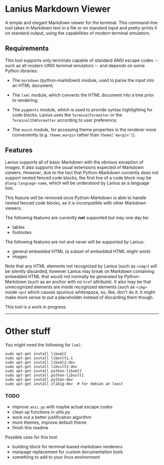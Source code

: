 # **Lanius Markdown Viewer**

A simple and elegant Markdown viewer for the terminal. This command-line tool
takes in Markdown text in a file or on standard input and pretty-prints it on
standard output, using the capabilities of modern terminal emulators.

## Requirements

This tool supports only terminals capable of standard ANSI escape codes -- such
as all modern UNIX terminal emulators -- and depends on some Python libraries:

 - The `markdown` (python-markdown) module, used to parse the input into an HTML document;

 - The `lxml` module, which converts the HTML document into a tree prior to rendering;

 - The `pygments` module, which is used to provide syntax highlighting for code blocks.
Lanius uses the `TerminalFormatter` or the `Terminal256Formatter` according to user preference;

 - The `munch` module, for accessing theme properties in the renderer more conveniently (e.g.
`theme.margin` rather than `theme['margin']`).

## Features

Lanius supports all of basic Markdown with the obvious exception of images. It also
supports the usual extensions expected of Markdown viewers. *However*, due to the
fact that Python-Markdown currently does not support nested fenced code blocks, the
first line of a code block may be `@lang:language-name`, which will be understood by
Lanius as a language hint.

This feature will be removed once Python-Markdown is able to handle nested fenced
code blocks, as it is incompatible with other Markdown viewers.

The following features are currently **not** supported but may one day be:

 - tables
 - footnotes

The following features are not and never will be supported by Lanius:

 - general embedded HTML (a subset of embedded HTML might work)
 - images


Note that any HTML elements not recognized by Lanius (such as `<img>`) will be silently
discarded, however Lanius may break on Markdown containing embedded HTML that would not
normally be generated by Python-Markdown (such as an anchor with no `href` attribute). It
also may be that unrecognized elements are inside recognized elements (such as `<img>`
inside `<p>`) which causes spurious whitespace, so, like, don't do it. It might make more
sense to put a placeholder instead of discarding them though.

This tool is a work in progress.

---

# Other stuff

You might need the following for `lxml`:

    sudo apt-get install libxml2
    sudo apt-get install libxslt1.1
    sudo apt-get install libxml2-dev
    sudo apt-get install libxslt1-dev
    sudo apt-get install python-libxml2
    sudo apt-get install python-libxslt1
    sudo apt-get install python-dev
    sudo apt-get install zlib1g-dev  # for debian at least

### TODO

 -   improve `ansi.py` with maybe actual escape codes
 -   clean up functions in utils.py
 -   work out a better justification algorithm
 -   more themes, improve default theme
 -   finish this readme

Possible uses for this tool:

 - building block for terminal-based markdown renderers
 - manpage replacement for custom documentation tools
 - something to add to your linux environment
